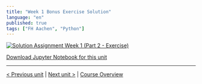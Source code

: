 ```yaml
---
title: "Week 1 Bonus Exercise Solution"
language: "en"
published: true
tags: ["FH Aachen", "Python"]
---
```


[![Solution Assignment Week 1 (Part 2 - Exercise)](https://img.youtube.com/vi/c1GB6kRmryY/hqdefault.jpg)](https://youtu.be/c1GB6kRmryY)

[Download Jupyter Notebook for this unit](files/week_1_bonus_solution.ipynb)

---

[< Previous unit](/teaching/python-mooc/week1_bonus_exercise) | [Next unit >](/teaching/python-mooc/week1_additional_material) |
[Course Overview](/teaching/python-mooc)